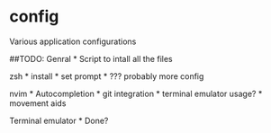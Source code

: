 # config
Various application configurations

##TODO:
Genral
	* Script to intall all the files

zsh
	* install
	* set prompt
	* ??? probably more config

nvim
	* Autocompletion
	* git integration
	* terminal emulator usage?
	* movement aids

Terminal emulator
	* Done?
